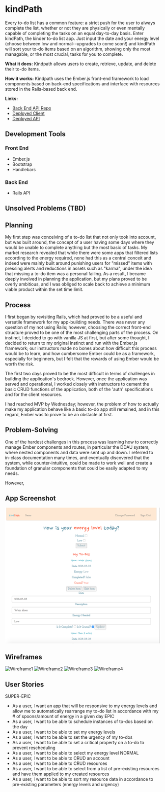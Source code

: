 # kindPath

Every to-do list has a common feature: a strict push for the user to always complete the list, whether or not they
are physically or even mentally capable of completing the tasks on an equal day-to-day basis.  Enter kindPath, the
kinder to-do list app.  Just input the date and your energy level (choose between low and normal--upgrades to come
soon!) and kindPath will sort your to-do items based on an algorithm, showing only the most managable, or the most
crucial, tasks for you to complete.

**What it does:** Kindpath allows users to create, retrieve, update, and delete their to-do items.

**How it works:** Kindpath uses the Ember.js front-end framework to load components based on back-end
specifications and interface with resources stored in the Rails-based back end.

**Links:**
- [Back End API Repo](https://github.com/HTarzwell/kind-path-api)
- [Deployed Client](https://htarzwell.github.io/kindpath/)
- [Deployed API](https://damp-fjord-74106.herokuapp.com/)

## Development Tools

### Front End
- Ember.js
- Bootstrap
- Handlebars

### Back End
- Rails API

## Unsolved Problems (TBD)

## Planning

My first step was conceiving of a to-do list that not only took into account, but was built around, the
concept of a user having some days where they would be unable to complete anything but the most basic of
tasks.  My market research revealed that while there were some apps that filtered lists according
to the energy required, none had this as a central conceit and indeed were mainly built around punishing
users for "missed" items with pressing alerts and reductions in assets such as "karma", under the idea
that missing a to-do item was a personal failing.  As a result, I became deeply involved in planning the
application, but my plans proved to be overly ambitious, and I was obliged to scale back to achieve a
minimum viable product within the set time limit.

## Process

I first began by revisiting Rails, which had proved to be a useful and versatile framework for my app-building
needs.  There was never any question of my not using Rails; however, choosing the correct front-end structure
proved to be one of the most challenging parts of the process.  On instinct, I decided to go with vanilla JS at
first, but after some thought, I decided to return to my original instinct and run with the Ember.js framework;
our instructors made no bones about how difficult this process would be to learn, and how cumbersome Ember could
be as a framework, especially for beginners, but I felt that the rewards of using Ember would be worth the risk.

The first two days proved to be the most difficult in terms of challenges in building the application's bedrock.
However, once the application was served and operational, I worked closely with instructors to cement the basic
CRUD functions of the application, both of the 'auth' specifications and for the client resources.

I had reached MVP by Wednesday; however, the problem of how to actually make my application behave like a basic
to-do app still remained, and in this regard, Ember was to prove to be an obstacle at first.

## Problem-Solving

One of the hardest challenges in this process was learning how to correctly manage Ember components and routes,
in particular the DDAU system, where nested components and data were sent up and down.  I referred to in-class
documentation many times, and eventually discovered that the system, while counter-intuitive, could be made to
work well and create a foundation of granular components that could be easily adapted to my needs.

However,

## App Screenshot

![App Screenshot](zimg/AppScreenShot.png)

## Wireframes

![Wireframe1](zimg/WF1.jpg)
![Wireframe2](zimg/WF1.jpg)
![Wireframe3](zimg/WF1.jpg)
![Wireframe4](zimg/WF1.jpg)

## User Stories

SUPER-EPIC
- As a user, I want an app that will be responsive to my energy levels and allow me to automatically rearrange my to-do list in accordance with my # of spoons/amount of energy in a given day
EPIC
- As a user, I want to be able to schedule instances of to-dos based on the day
- As a user, I want to be able to set my energy levels
- As a user, I want to be able to set the urgency of my to-dos
- As a user, I want to be able to set a critical property on a to-do to prevent rescheduling
- As a user, I want to be able to select my energy level
NORMAL
- As a user, I want to be able to CRUD an account
- As a user, I want to be able to CRUD resources
- As a user, I want to be able to select from a list of pre-existing resources and have them applied to my created resources
- As a user, I want to be able to sort my resource data in accordance to pre-existing parameters (energy levels and urgency)
